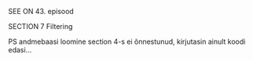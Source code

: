 SEE ON 43. episood

SECTION 7 Filtering

PS
andmebaasi loomine section 4-s ei õnnestunud, kirjutasin ainult koodi edasi...
